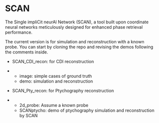 # SCAN
The Single impliCit neurAl Network (SCAN), a tool built upon coordinate neural networks meticulously designed for enhanced phase retrieval performance.

The current version is for simulation and reconstruction with a known probe. You can start by cloning the repo and revising the demos following the comments inside.

- SCAN_CDI_recon: for CDI reconstruction

- - image: simple cases of ground truth 
  - demo: simulation and reconstruction

- SCAN_Pty_recon: for Ptychography reconstruction

- - 2d_probe: Assume a known probe
  - SCANptycho: demo of ptychography simulation and reconstruction by SCAN
